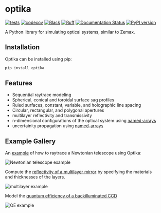 # optika

[![tests](https://github.com/sun-data/optika/actions/workflows/tests.yml/badge.svg)](https://github.com/sun-data/optika/actions/workflows/tests.yml)
[![codecov](https://codecov.io/gh/sun-data/optika/graph/badge.svg?token=tBcex8q72g)](https://codecov.io/gh/sun-data/optika)
[![Black](https://github.com/sun-data/optika/actions/workflows/black.yml/badge.svg)](https://github.com/sun-data/optika/actions/workflows/black.yml)
[![Ruff](https://github.com/sun-data/optika/actions/workflows/ruff.yml/badge.svg)](https://github.com/sun-data/optika/actions/workflows/ruff.yml)
[![Documentation Status](https://readthedocs.org/projects/optika/badge/?version=latest)](https://optika.readthedocs.io/en/latest/?badge=latest)
[![PyPI version](https://badge.fury.io/py/optika.svg)](https://badge.fury.io/py/optika)

A Python library for simulating optical systems, similar to Zemax.

## Installation

Optika can be installed using pip:

```bash
pip install optika
```

## Features
- Sequential raytrace modeling
- Spherical, conical and toroidal surface sag profiles
- Ruled surfaces, constant, variable, and holographic line spacing
- Circular, rectangular, and polygonal apertures
- multilayer reflectivity and transmissivity
- n-dimensional configurations of the optical system using [named-arrays](https://github.com/sun-data/named-arrays)
- uncertainity propagation using [named-arrays](https://github.com/sun-data/named-arrays)

## Example Gallery

An [example](https://optika.readthedocs.io/en/latest/_autosummary/optika.systems.SequentialSystem.html#optika.systems.SequentialSystem)
of how to raytrace a Newtonian telescope using Optika:

![Newtonian telescope example](https://optika.readthedocs.io/en/latest/_images/optika.systems.SequentialSystem_0_0.png)

Compute the [reflectivity of a multilayer mirror](https://optika.readthedocs.io/en/latest/_autosummary/optika.materials.multilayer_efficiency.html#optika.materials.multilayer_efficiency)
by specifying the materials and thicknesses of the layers.

![multilayer example](https://optika.readthedocs.io/en/latest/_images/optika.materials.multilayer_efficiency_1_1.png)

Model the [quantum efficiency of a backilluminated CCD](https://optika.readthedocs.io/en/latest/_autosummary/optika.sensors.quantum_efficiency_effective.html#optika.sensors.quantum_efficiency_effective)

![QE example](https://optika.readthedocs.io/en/latest/_images/optika.sensors.quantum_efficiency_effective_0_1.png)
